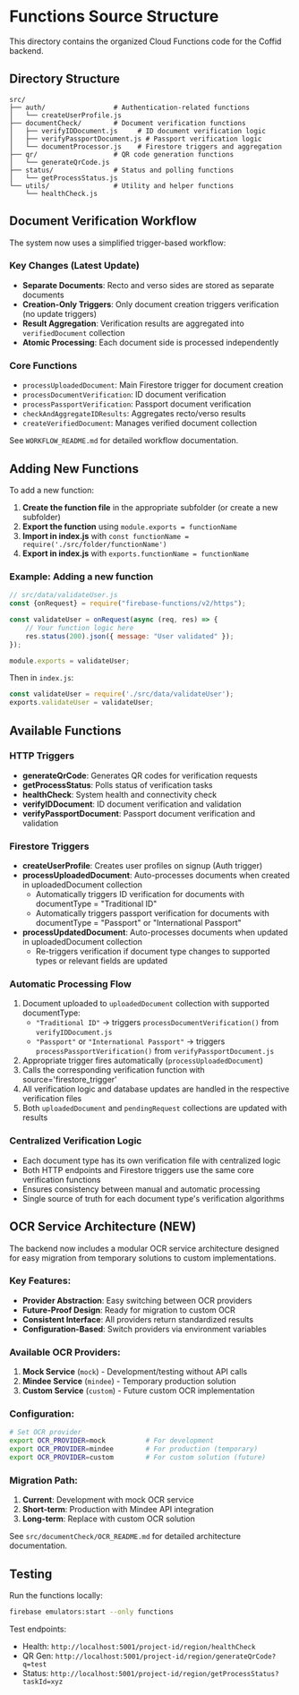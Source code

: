 # Functions Source Structure

This directory contains the organized Cloud Functions code for the Coffid backend.

## Directory Structure

```
src/
├── auth/                 # Authentication-related functions
│   └── createUserProfile.js
├── documentCheck/        # Document verification functions
│   ├── verifyIDDocument.js     # ID document verification logic
│   ├── verifyPassportDocument.js # Passport verification logic
│   └── documentProcessor.js    # Firestore triggers and aggregation
├── qr/                   # QR code generation functions  
│   └── generateQrCode.js
├── status/               # Status and polling functions
│   └── getProcessStatus.js
└── utils/                # Utility and helper functions
    └── healthCheck.js
```

## Document Verification Workflow

The system now uses a simplified trigger-based workflow:

### Key Changes (Latest Update)
- **Separate Documents**: Recto and verso sides are stored as separate documents
- **Creation-Only Triggers**: Only document creation triggers verification (no update triggers)
- **Result Aggregation**: Verification results are aggregated into `verifiedDocument` collection
- **Atomic Processing**: Each document side is processed independently

### Core Functions
- `processUploadedDocument`: Main Firestore trigger for document creation
- `processDocumentVerification`: ID document verification
- `processPassportVerification`: Passport document verification
- `checkAndAggregateIDResults`: Aggregates recto/verso results
- `createVerifiedDocument`: Manages verified document collection

See `WORKFLOW_README.md` for detailed workflow documentation.

## Adding New Functions

To add a new function:

1. **Create the function file** in the appropriate subfolder (or create a new subfolder)
2. **Export the function** using `module.exports = functionName`
3. **Import in index.js** with `const functionName = require('./src/folder/functionName')`
4. **Export in index.js** with `exports.functionName = functionName`

### Example: Adding a new function

```javascript
// src/data/validateUser.js
const {onRequest} = require("firebase-functions/v2/https");

const validateUser = onRequest(async (req, res) => {
    // Your function logic here
    res.status(200).json({ message: "User validated" });
});

module.exports = validateUser;
```

Then in `index.js`:
```javascript
const validateUser = require('./src/data/validateUser');
exports.validateUser = validateUser;
```

## Available Functions

### HTTP Triggers
- **generateQrCode**: Generates QR codes for verification requests
- **getProcessStatus**: Polls status of verification tasks  
- **healthCheck**: System health and connectivity check
- **verifyIDDocument**: ID document verification and validation
- **verifyPassportDocument**: Passport document verification and validation

### Firestore Triggers
- **createUserProfile**: Creates user profiles on signup (Auth trigger)
- **processUploadedDocument**: Auto-processes documents when created in uploadedDocument collection
  - Automatically triggers ID verification for documents with documentType = "Traditional ID"
  - Automatically triggers passport verification for documents with documentType = "Passport" or "International Passport"
- **processUpdatedDocument**: Auto-processes documents when updated in uploadedDocument collection
  - Re-triggers verification if document type changes to supported types or relevant fields are updated

### Automatic Processing Flow
1. Document uploaded to `uploadedDocument` collection with supported documentType:
   - `"Traditional ID"` → triggers `processDocumentVerification()` from `verifyIDDocument.js`
   - `"Passport"` or `"International Passport"` → triggers `processPassportVerification()` from `verifyPassportDocument.js`
2. Appropriate trigger fires automatically (`processUploadedDocument`)
3. Calls the corresponding verification function with source='firestore_trigger'
4. All verification logic and database updates are handled in the respective verification files
5. Both `uploadedDocument` and `pendingRequest` collections are updated with results

### Centralized Verification Logic
- Each document type has its own verification file with centralized logic
- Both HTTP endpoints and Firestore triggers use the same core verification functions
- Ensures consistency between manual and automatic processing
- Single source of truth for each document type's verification algorithms

## OCR Service Architecture (NEW)

The backend now includes a modular OCR service architecture designed for easy migration from temporary solutions to custom implementations.

### Key Features:
- **Provider Abstraction**: Easy switching between OCR providers
- **Future-Proof Design**: Ready for migration to custom OCR
- **Consistent Interface**: All providers return standardized results
- **Configuration-Based**: Switch providers via environment variables

### Available OCR Providers:
1. **Mock Service** (`mock`) - Development/testing without API calls
2. **Mindee Service** (`mindee`) - Temporary production solution
3. **Custom Service** (`custom`) - Future custom OCR implementation

### Configuration:
```bash
# Set OCR provider
export OCR_PROVIDER=mock          # For development
export OCR_PROVIDER=mindee        # For production (temporary)
export OCR_PROVIDER=custom        # For custom solution (future)
```

### Migration Path:
1. **Current**: Development with mock OCR service
2. **Short-term**: Production with Mindee API integration
3. **Long-term**: Replace with custom OCR solution

See `src/documentCheck/OCR_README.md` for detailed architecture documentation.

## Testing

Run the functions locally:
```bash
firebase emulators:start --only functions
```

Test endpoints:
- Health: `http://localhost:5001/project-id/region/healthCheck`
- QR Gen: `http://localhost:5001/project-id/region/generateQrCode?q=test`
- Status: `http://localhost:5001/project-id/region/getProcessStatus?taskId=xyz`
